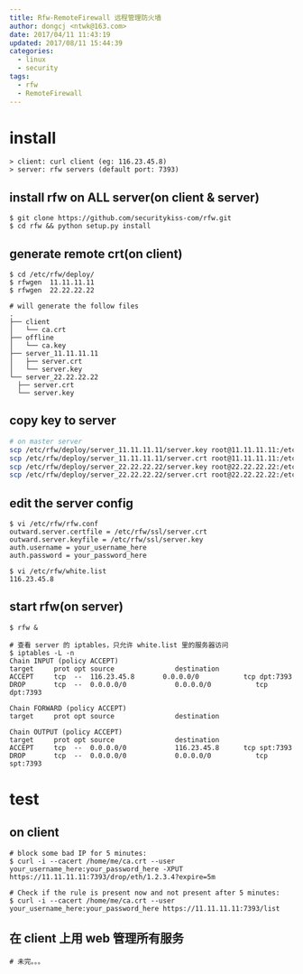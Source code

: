 ```yaml
---
title: Rfw-RemoteFirewall 远程管理防火墙
author: dongcj <ntwk@163.com>
date: 2017/04/11 11:43:19
updated: 2017/08/11 15:44:39
categories:
  - linux
  - security
tags:
  - rfw
  - RemoteFirewall
---
```

# install
    > client: curl client (eg: 116.23.45.8)
    > server: rfw servers (default port: 7393)

## install rfw on ALL server(on client & server)
    $ git clone https://github.com/securitykiss-com/rfw.git
    $ cd rfw && python setup.py install

## generate remote crt(on client)
    $ cd /etc/rfw/deploy/
    $ rfwgen  11.11.11.11
    $ rfwgen  22.22.22.22

    # will generate the follow files
    .
    ├── client
    │   └── ca.crt
    ├── offline
    │   └── ca.key
    ├── server_11.11.11.11
    │   ├── server.crt
    │   └── server.key
    └── server_22.22.22.22
      ├── server.crt
      └── server.key

## copy key to server
```bash
# on master server
scp /etc/rfw/deploy/server_11.11.11.11/server.key root@11.11.11.11:/etc/rfw/ssl/
scp /etc/rfw/deploy/server_11.11.11.11/server.crt root@11.11.11.11:/etc/rfw/ssl/
scp /etc/rfw/deploy/server_22.22.22.22/server.key root@22.22.22.22:/etc/rfw/ssl/
scp /etc/rfw/deploy/server_22.22.22.22/server.crt root@22.22.22.22:/etc/rfw/ssl/
```

## edit the server config
    $ vi /etc/rfw/rfw.conf
    outward.server.certfile = /etc/rfw/ssl/server.crt
    outward.server.keyfile = /etc/rfw/ssl/server.key
    auth.username = your_username_here
    auth.password = your_password_here

    $ vi /etc/rfw/white.list
    116.23.45.8


## start rfw(on server)
    $ rfw &

    # 查看 server 的 iptables，只允许 white.list 里的服务器访问
    $ iptables -L -n
    Chain INPUT (policy ACCEPT)
    target     prot opt source               destination
    ACCEPT     tcp  --  116.23.45.8       0.0.0.0/0           tcp dpt:7393
    DROP       tcp  --  0.0.0.0/0            0.0.0.0/0           tcp dpt:7393

    Chain FORWARD (policy ACCEPT)
    target     prot opt source               destination

    Chain OUTPUT (policy ACCEPT)
    target     prot opt source               destination
    ACCEPT     tcp  --  0.0.0.0/0            116.23.45.8      tcp spt:7393
    DROP       tcp  --  0.0.0.0/0            0.0.0.0/0           tcp spt:7393

# test

## on client
    # block some bad IP for 5 minutes:
    $ curl -i --cacert /home/me/ca.crt --user your_username_here:your_password_here -XPUT https://11.11.11.11:7393/drop/eth/1.2.3.4?expire=5m

    # Check if the rule is present now and not present after 5 minutes:
    $ curl -i --cacert /home/me/ca.crt --user your_username_here:your_password_here https://11.11.11.11:7393/list

## 在 client 上用 web 管理所有服务
    # 未完。。。










